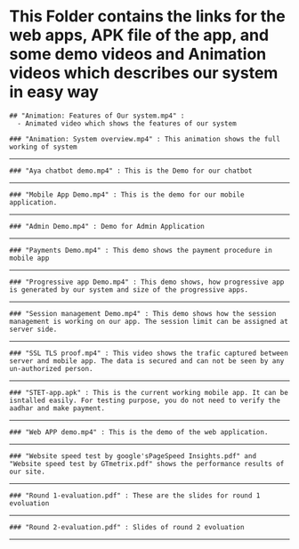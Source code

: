 # This Folder contains the links for the web apps, APK file of the app, and some demo videos and Animation videos which describes our system in easy way
```
## "Animation: Features of Our system.mp4" :
  - Animated video which shows the features of our system
```

```
### "Animation: System overview.mp4" : This animation shows the full working of system 
```
---
```
### "Aya chatbot demo.mp4" : This is the Demo for our chatbot 
```
---
```
### "Mobile App Demo.mp4" : This is the demo for our mobile application. 
```
---
```
### "Admin Demo.mp4" : Demo for Admin Application
```
---
```
### "Payments Demo.mp4" : This demo shows the payment procedure in mobile app
```
---
```
### "Progressive app Demo.mp4" : This demo shows, how progressive app is generated by our system and size of the progressive apps.
```
--- 
```
### "Session management Demo.mp4" : This demo shows how the session management is working on our app. The session limit can be assigned at server side. 
```
---
```
### "SSL TLS proof.mp4" : This video shows the trafic captured between server and mobile app. The data is secured and can not be seen by any un-authorized person.
```
---
```
### "STET-app.apk" : This is the current working mobile app. It can be isntalled easily. For testing purpose, you do not need to verify the aadhar and make payment. 
```
---
```
### "Web APP demo.mp4" : This is the demo of the web application. 
```
---
```
### "Website speed test by google'sPageSpeed Insights.pdf" and "Website speed test by GTmetrix.pdf" shows the performance results of our site. 
```
--- 
```
### "Round 1-evaluation.pdf" : These are the slides for round 1 evoluation 
```
---
```
### "Round 2-evaluation.pdf" : Slides of round 2 evoluation
```
---

